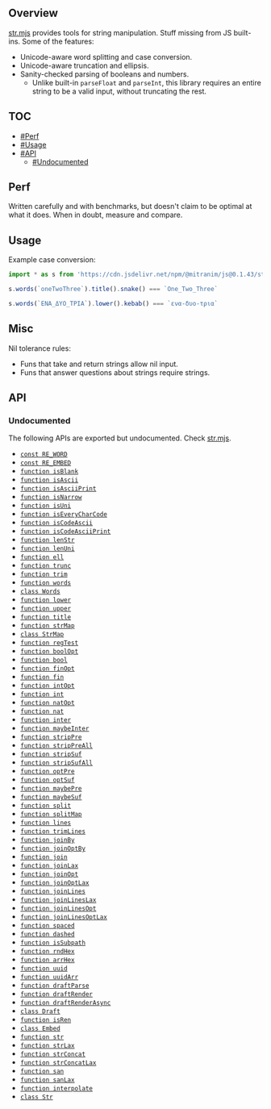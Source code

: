 ## Overview

[str.mjs](../str.mjs) provides tools for string manipulation. Stuff missing from JS built-ins. Some of the features:

* Unicode-aware word splitting and case conversion.
* Unicode-aware truncation and ellipsis.
* Sanity-checked parsing of booleans and numbers.
  * Unlike built-in `parseFloat` and `parseInt`, this library requires an entire string to be a valid input, without truncating the rest.

## TOC

* [#Perf](#perf)
* [#Usage](#usage)
* [#API](#api)
  * [#Undocumented](#undocumented)

## Perf

Written carefully and with benchmarks, but doesn't claim to be optimal at what it does. When in doubt, measure and compare.

## Usage

Example case conversion:

```js
import * as s from 'https://cdn.jsdelivr.net/npm/@mitranim/js@0.1.43/str.mjs'

s.words(`oneTwoThree`).title().snake() === `One_Two_Three`

s.words(`ΕΝΑ_ΔΥΟ_ΤΡΙΑ`).lower().kebab() === `ενα-δυο-τρια`
```

## Misc

Nil tolerance rules:

  * Funs that take and return strings allow nil input.
  * Funs that answer questions about strings require strings.

## API

### Undocumented

The following APIs are exported but undocumented. Check [str.mjs](../str.mjs).

  * [`const RE_WORD`](../str.mjs#L10)
  * [`const RE_EMBED`](../str.mjs#L11)
  * [`function isBlank`](../str.mjs#L13)
  * [`function isAscii`](../str.mjs#L15)
  * [`function isAsciiPrint`](../str.mjs#L17)
  * [`function isNarrow`](../str.mjs#L19)
  * [`function isUni`](../str.mjs#L25)
  * [`function isEveryCharCode`](../str.mjs#L27)
  * [`function isCodeAscii`](../str.mjs#L36)
  * [`function isCodeAsciiPrint`](../str.mjs#L40)
  * [`function lenStr`](../str.mjs#L44)
  * [`function lenUni`](../str.mjs#L46)
  * [`function ell`](../str.mjs#L53)
  * [`function trunc`](../str.mjs#L55)
  * [`function trim`](../str.mjs#L77)
  * [`function words`](../str.mjs#L79)
  * [`class Words`](../str.mjs#L88)
  * [`function lower`](../str.mjs#L149)
  * [`function upper`](../str.mjs#L150)
  * [`function title`](../str.mjs#L156)
  * [`function strMap`](../str.mjs#L162)
  * [`class StrMap`](../str.mjs#L175)
  * [`function regTest`](../str.mjs#L270)
  * [`function boolOpt`](../str.mjs#L275)
  * [`function bool`](../str.mjs#L282)
  * [`function finOpt`](../str.mjs#L284)
  * [`function fin`](../str.mjs#L289)
  * [`function intOpt`](../str.mjs#L291)
  * [`function int`](../str.mjs#L296)
  * [`function natOpt`](../str.mjs#L298)
  * [`function nat`](../str.mjs#L303)
  * [`function inter`](../str.mjs#L305)
  * [`function maybeInter`](../str.mjs#L315)
  * [`function stripPre`](../str.mjs#L325)
  * [`function stripPreAll`](../str.mjs#L332)
  * [`function stripSuf`](../str.mjs#L337)
  * [`function stripSufAll`](../str.mjs#L344)
  * [`function optPre`](../str.mjs#L349)
  * [`function optSuf`](../str.mjs#L355)
  * [`function maybePre`](../str.mjs#L361)
  * [`function maybeSuf`](../str.mjs#L367)
  * [`function split`](../str.mjs#L373)
  * [`function splitMap`](../str.mjs#L378)
  * [`function lines`](../str.mjs#L401)
  * [`function trimLines`](../str.mjs#L402)
  * [`function joinBy`](../str.mjs#L404)
  * [`function joinOptBy`](../str.mjs#L414)
  * [`function join`](../str.mjs#L424)
  * [`function joinLax`](../str.mjs#L425)
  * [`function joinOpt`](../str.mjs#L426)
  * [`function joinOptLax`](../str.mjs#L427)
  * [`function joinLines`](../str.mjs#L429)
  * [`function joinLinesLax`](../str.mjs#L430)
  * [`function joinLinesOpt`](../str.mjs#L431)
  * [`function joinLinesOptLax`](../str.mjs#L432)
  * [`function spaced`](../str.mjs#L434)
  * [`function dashed`](../str.mjs#L435)
  * [`function isSubpath`](../str.mjs#L438)
  * [`function rndHex`](../str.mjs#L448)
  * [`function arrHex`](../str.mjs#L454)
  * [`function uuid`](../str.mjs#L466)
  * [`function uuidArr`](../str.mjs#L474)
  * [`function draftParse`](../str.mjs#L488)
  * [`function draftRender`](../str.mjs#L489)
  * [`function draftRenderAsync`](../str.mjs#L490)
  * [`class Draft`](../str.mjs#L505)
  * [`function isRen`](../str.mjs#L535)
  * [`class Embed`](../str.mjs#L538)
  * [`function str`](../str.mjs#L561)
  * [`function strLax`](../str.mjs#L567)
  * [`function strConcat`](../str.mjs#L573)
  * [`function strConcatLax`](../str.mjs#L577)
  * [`function san`](../str.mjs#L585)
  * [`function sanLax`](../str.mjs#L587)
  * [`function interpolate`](../str.mjs#L590)
  * [`class Str`](../str.mjs#L609)
